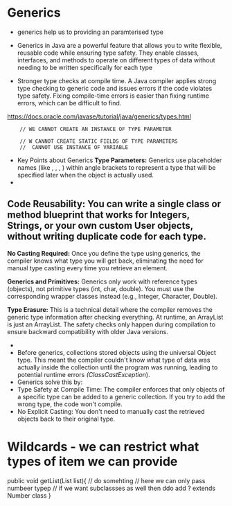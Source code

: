 # Generics 
- generics help us to providing an paramterised type 
* Generics in Java are a powerful feature that allows you to write flexible, reusable code while ensuring type safety. They enable classes, interfaces, and methods to operate on different types of data without needing to be written specifically for each type


- Stronger type checks at compile time.
A Java compiler applies strong type checking to generic code and issues errors if the code violates type safety. Fixing compile-time errors is easier than fixing runtime errors, which can be difficult to find.

https://docs.oracle.com/javase/tutorial/java/generics/types.html


        // WE CANNOT CREATE AN INSTANCE OF TYPE PARAMETER

        // W CANNOT CREATE STATIC FIELDS OF TYPE PARAMETERS 
        //  CANNOT USE INSTANCE OF VARIABLE 



- Key Points about Generics
**Type Parameters:** Generics use placeholder names (like <T>, <E>, <K>, <V>) within angle brackets to represent a type that will be specified later when the object is actually used.
- 
**Code Reusability:** You can write a single class or method blueprint that works for Integers, Strings, or your own custom User objects, without writing duplicate code for each type.
- 
**No Casting Required:** Once you define the type using generics, the compiler knows what type you will get back, eliminating the need for manual type casting every time you retrieve an element.

**Generics and Primitives:** Generics only work with reference types (objects), not primitive types (int, char, double). You must use the corresponding wrapper classes instead (e.g., Integer, Character, Double).

**Type Erasure:** This is a technical detail where the compiler removes the generic type information after checking everything. At runtime, an ArrayList<String> is just an ArrayList. The safety checks only happen during compilation to ensure backward compatibility with older Java versions. 


* 
* Before generics, collections stored objects using the universal Object type. This meant the compiler couldn't know what type of data was actually inside the collection until the program was running, leading to potential runtime errors _(ClassCastException_). 
* Generics solve this by:
* Type Safety at Compile Time: The compiler enforces that only objects of a specific type can be added to a generic collection. If you try to add the wrong type, the code won't compile.
* No Explicit Casting: You don't need to manually cast the retrieved objects back to their original type. 



# Wildcards - we can restrict what types of item we can provide 
public void getList(List<Number> list){
// do somehting
// here we can only pass numbeer typep 
// if we want subclassses as well then ddo add ? extends Number class
}